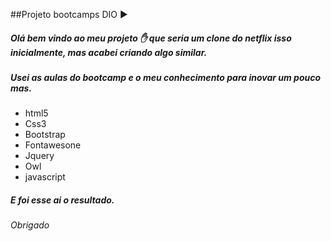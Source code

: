 ##Projeto bootcamps DIO :arrow_forward: 

##### Olá bem vindo ao meu projeto :hand: que seria um clone do netflix isso inicialmente, mas acabei criando algo similar.

##### _Usei as aulas do bootcamp e o meu conhecimento para inovar um pouco mas._

- html5
- Css3
- Bootstrap
- Fontawesone
- Jquery
- Owl
- javascript

##### E foi esse ai o resultado.

###### Obrigado






